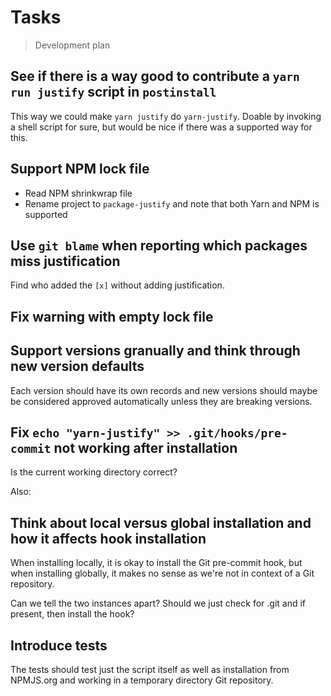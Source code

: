 # Tasks

> Development plan

## See if there is a way good to contribute a `yarn run justify` script in `postinstall`

This way we could make `yarn justify` do `yarn-justify`.
Doable by invoking a shell script for sure, but would be nice if there was a supported
way for this.

## Support NPM lock file

- Read NPM shrinkwrap file
- Rename project to `package-justify` and note that both Yarn and NPM is supported

## Use `git blame` when reporting which packages miss justification

Find who added the `[x]` without adding justification.

## Fix warning with empty lock file

## Support versions granually and think through new version defaults

Each version should have its own records and new versions should maybe be considered
approved automatically unless they are breaking versions.

## Fix `echo "yarn-justify" >> .git/hooks/pre-commit` not working after installation

Is the current working directory correct?

Also:

## Think about local versus global installation and how it affects hook installation

When installing locally, it is okay to install the Git pre-commit hook, but when
installing globally, it makes no sense as we're not in context of a Git repository.

Can we tell the two instances apart? Should we just check for .git and if present,
then install the hook?

## Introduce tests

The tests should test just the script itself as well as installation from NPMJS.org
and working in a temporary directory Git repository.
